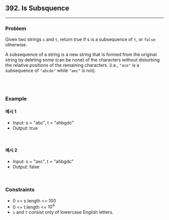 ## 392. Is Subsquence
---
### Problem
Given two strings `s` and `t`, return true if s is a subsequence of `t`, or `false` otherwise.

A subsequence of a string is a new string that is formed from the original string by deleting some (can be none) of the characters without disturbing the relative positions of the remaining characters. (i.e., `"ace"` is a subsequence of `"abcde"` while `"aec"` is not).

<br>
<br>

### Example
#### 예시 1
- Input: s = "abc", t = "ahbgdc"
- Output: true
<br>

#### 예시 2
- Input: s = "axc", t = "ahbgdc"
- Output: false

<br>

### Constraints
- 0 <= s.length <= 100
- 0 <= t.length <= $10^4$
- `s` and `t` consist only of lowercase English letters.
